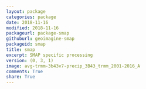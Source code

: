 ```yaml
---
layout: package
categories: package
date: 2018-11-16
modified: 2018-11-16
packageurl: package-smap
githuburl: geoimagine-smap
packageid: smap
title: smap
excerpt: SMAP specific processing
version: (0, 3, 1)
image: avg-trmm-3b43v7-precip_3B43_trmm_2001-2016_A
comments: True
share: True
---
```

